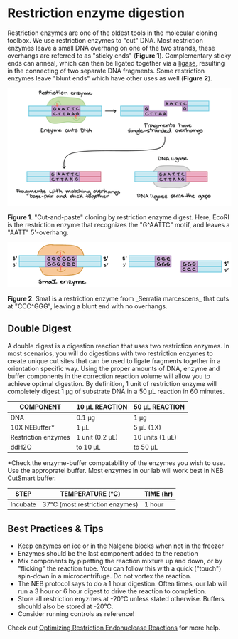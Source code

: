 # Restriction enzyme digestion

Restriction enzymes are one of the oldest tools in the molecular cloning toolbox. We use restriction enzymes to "cut" DNA. Most restriction enzymes leave a small DNA overhang on one of the two strands, these overhangs are referred to as "sticky ends" \(**Figure 1**\). Complementary sticky ends can anneal, which can then be ligated together via a [ligase](ligation-with-t4-dna-ligase.md), resulting in the connecting of two separate DNA fragments. Some restriction enzymes leave "blunt ends" which have other uses as well \(**Figure 2**\).

[![](../../.gitbook/assets/restriction_enzymes.png)](https://github.com/)

**Figure 1**. "Cut-and-paste" cloning by restriction enzyme digest. Here, EcoRI is the restriction enzyme that recognizes the "G^AATTC" motif, and leaves a "AATT" 5'-overhang.

[![](../../.gitbook/assets/smai_enzyme.png)](https://github.com/)

**Figure 2**. SmaI is a restriction enzyme from \_Serratia marcescens\_ that cuts at "CCC^GGG", leaving a blunt end with no overhangs.

## Double Digest

A double digest is a digestion reaction that uses two restriction enzymes. In most scenarios, you will do digestions with two restriction enzymes to create unique cut sites that can be used to ligate fragments together in a orientation specific way. Using the proper amounts of DNA, enzyme and buffer components in the correction reaction volume will allow you to achieve optimal digestion. By definition, 1 unit of restriction enzyme will completely digest 1 µg of substrate DNA in a 50 µL reaction in 60 minutes.

| COMPONENT | 10 µL REACTION | 50 µL REACTION |
| --- | --- | --- |
| DNA | 0.1 µg | 1 µg |
| 10X NEBuffer\* | 1 µL | 5 µL \(1X\) |
| Restriction enzymes | 1 unit \(0.2 µL\) | 10 units \(1 µL\) |
| ddH2O | to 10 µL | to 50 µL |

\*Check the enzyme-buffer compatability of the enzymes you wish to use. Use the appropratei buffer. Most enzymes in our lab will work best in NEB CutSmart buffer.

| STEP | TEMPERATURE \(°C\) | TIME \(hr\) |
| --- | --- | --- |
| Incubate | 37°C \(most restriction enzymes\) | 1 hour |

## Best Practices & Tips

* Keep enzymes on ice or in the Nalgene blocks when not in the freezer
* Enzymes should be the last component added to the reaction
* Mix components by pipetting the reaction mixture up and down, or by "flicking" the reaction tube. You can follow this with a quick \("touch"\) spin-down in a microcentrifuge. Do not vortex the reaction.
* The NEB protocol says to do a 1 hour digestion. Often times, our lab will run a 3 hour or 6 hour digest to drive the reaction to completion.
* Store all restriction enyzmes at -20°C unless stated otherwise. Buffers shouhld also be stored at -20°C.
* Consider running controls as reference!

Check out [Optimizing Restriction Endonuclease Reactions](https://www.neb.com/protocols/2012/12/07/optimizing-restriction-endonuclease-reactions) for more help.

